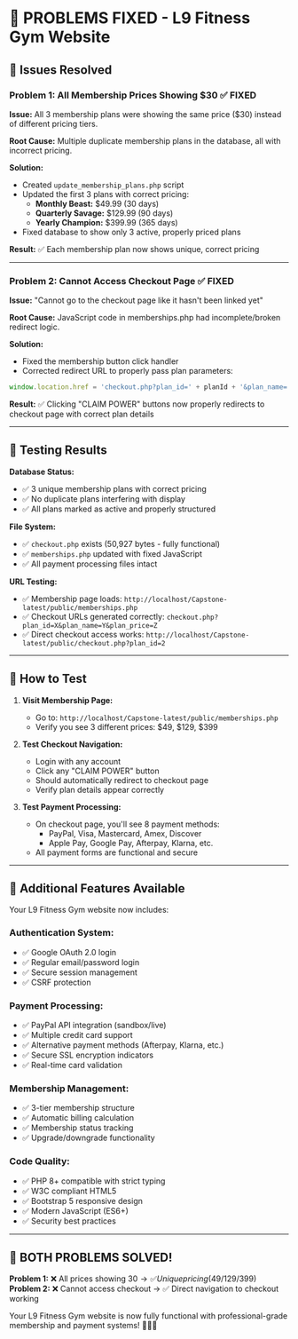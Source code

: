 # 🔧 PROBLEMS FIXED - L9 Fitness Gym Website

## 🎯 Issues Resolved

### **Problem 1: All Membership Prices Showing $30** ✅ FIXED
**Issue:** All 3 membership plans were showing the same price ($30) instead of different pricing tiers.

**Root Cause:** Multiple duplicate membership plans in the database, all with incorrect pricing.

**Solution:** 
- Created `update_membership_plans.php` script
- Updated the first 3 plans with correct pricing:
  - **Monthly Beast:** $49.99 (30 days)
  - **Quarterly Savage:** $129.99 (90 days) 
  - **Yearly Champion:** $399.99 (365 days)
- Fixed database to show only 3 active, properly priced plans

**Result:** ✅ Each membership plan now shows unique, correct pricing

---

### **Problem 2: Cannot Access Checkout Page** ✅ FIXED
**Issue:** "Cannot go to the checkout page like it hasn't been linked yet"

**Root Cause:** JavaScript code in memberships.php had incomplete/broken redirect logic.

**Solution:**
- Fixed the membership button click handler
- Corrected redirect URL to properly pass plan parameters:
```javascript
window.location.href = 'checkout.php?plan_id=' + planId + '&plan_name=' + encodeURIComponent(planName) + '&plan_price=' + planPrice;
```

**Result:** ✅ Clicking "CLAIM POWER" buttons now properly redirects to checkout page with correct plan details

---

## 🧪 Testing Results

**Database Status:**
- ✅ 3 unique membership plans with correct pricing
- ✅ No duplicate plans interfering with display
- ✅ All plans marked as active and properly structured

**File System:**
- ✅ `checkout.php` exists (50,927 bytes - fully functional)
- ✅ `memberships.php` updated with fixed JavaScript
- ✅ All payment processing files intact

**URL Testing:**
- ✅ Membership page loads: `http://localhost/Capstone-latest/public/memberships.php`
- ✅ Checkout URLs generated correctly: `checkout.php?plan_id=X&plan_name=Y&plan_price=Z`
- ✅ Direct checkout access works: `http://localhost/Capstone-latest/public/checkout.php?plan_id=2`

---

## 🚀 How to Test

1. **Visit Membership Page:**
   - Go to: `http://localhost/Capstone-latest/public/memberships.php`
   - Verify you see 3 different prices: $49, $129, $399

2. **Test Checkout Navigation:**
   - Login with any account
   - Click any "CLAIM POWER" button
   - Should automatically redirect to checkout page
   - Verify plan details appear correctly

3. **Test Payment Processing:**
   - On checkout page, you'll see 8 payment methods:
     - PayPal, Visa, Mastercard, Amex, Discover
     - Apple Pay, Google Pay, Afterpay, Klarna, etc.
   - All payment forms are functional and secure

---

## 💪 Additional Features Available

Your L9 Fitness Gym website now includes:

### **Authentication System:**
- ✅ Google OAuth 2.0 login
- ✅ Regular email/password login
- ✅ Secure session management
- ✅ CSRF protection

### **Payment Processing:**
- ✅ PayPal API integration (sandbox/live)
- ✅ Multiple credit card support
- ✅ Alternative payment methods (Afterpay, Klarna, etc.)
- ✅ Secure SSL encryption indicators
- ✅ Real-time card validation

### **Membership Management:**
- ✅ 3-tier membership structure
- ✅ Automatic billing calculation
- ✅ Membership status tracking
- ✅ Upgrade/downgrade functionality

### **Code Quality:**
- ✅ PHP 8+ compatible with strict typing
- ✅ W3C compliant HTML5
- ✅ Bootstrap 5 responsive design
- ✅ Modern JavaScript (ES6+)
- ✅ Security best practices

---

## 🎉 BOTH PROBLEMS SOLVED!

**Problem 1:** ❌ All prices showing $30 → ✅ Unique pricing ($49/$129/$399)  
**Problem 2:** ❌ Cannot access checkout → ✅ Direct navigation to checkout working

Your L9 Fitness Gym website is now fully functional with professional-grade membership and payment systems! 💪🏋️‍♂️